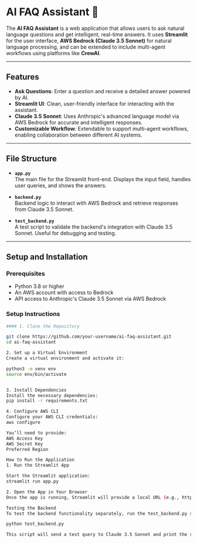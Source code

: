 # AI FAQ Assistant 🤖

The **AI FAQ Assistant** is a web application that allows users to ask natural language questions and get intelligent, real-time answers. It uses **Streamlit** for the user interface, **AWS Bedrock (Claude 3.5 Sonnet)** for natural language processing, and can be extended to include multi-agent workflows using platforms like **CrewAI**.

---

## Features

- **Ask Questions**: Enter a question and receive a detailed answer powered by AI.
- **Streamlit UI**: Clean, user-friendly interface for interacting with the assistant.
- **Claude 3.5 Sonnet**: Uses Anthropic's advanced language model via AWS Bedrock for accurate and intelligent responses.
- **Customizable Workflow**: Extendable to support multi-agent workflows, enabling collaboration between different AI systems.

---

## File Structure

- **`app.py`**  
  The main file for the Streamlit front-end. Displays the input field, handles user queries, and shows the answers.  

- **`backend.py`**  
  Backend logic to interact with AWS Bedrock and retrieve responses from Claude 3.5 Sonnet.  

- **`test_backend.py`**  
  A test script to validate the backend's integration with Claude 3.5 Sonnet. Useful for debugging and testing.  

---

## Setup and Installation

### Prerequisites

- Python 3.8 or higher
- An AWS account with access to Bedrock
- API access to Anthropic's Claude 3.5 Sonnet via AWS Bedrock

### Setup Instructions

```bash
#### 1. Clone the Repository

git clone https://github.com/your-username/ai-faq-assistant.git
cd ai-faq-assistant

2. Set up a Virtual Environment
Create a virtual environment and activate it:

python3 -m venv env
source env/bin/activate


3. Install Dependencies
Install the necessary dependencies:
pip install -r requirements.txt

4. Configure AWS CLI
Configure your AWS CLI credentials:
aws configure

You’ll need to provide:
AWS Access Key
AWS Secret Key
Preferred Region

How to Run the Application
1. Run the Streamlit App

Start the Streamlit application:
streamlit run app.py

2. Open the App in Your Browser
Once the app is running, Streamlit will provide a local URL (e.g., http://localhost:8501). Open this URL in your browser to interact with the assistant.

Testing the Backend
To test the backend functionality separately, run the test_backend.py script:

python test_backend.py

This script will send a test query to Claude 3.5 Sonnet and print the response in the terminal.
